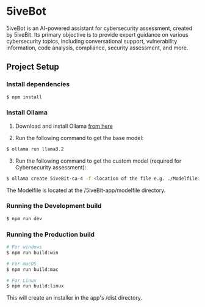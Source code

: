 # 5iveBot

5iveBot is an AI-powered assistant for cybersecurity assessment, created by 5iveBit. Its primary objective is to provide expert guidance on various cybersecurity topics, including conversational support, vulnerability information, code analysis, compliance, security assessment, and more.

## Project Setup

### Install dependencies

```bash
$ npm install
```

### Install Ollama

1. Download and install Ollama [from here](https://ollama.com/download)

2. Run the following command to get the base model:

```bash
$ ollama run llama3.2
```

3. Run the following command to get the custom model (required for Cybersecurity assessment):

```bash
$ ollama create 5iveBit-ca-4 -f <location of the file e.g. ./Modelfile>
```

The Modelfile is located at the /5iveBit-app/modelfile directory.

###

### Running the Development build

```bash
$ npm run dev
```

### Running the Production build

```bash
# For windows
$ npm run build:win

# For macOS
$ npm run build:mac

# For Linux
$ npm run build:linux
```

This will create an installer in the app's /dist directory.

